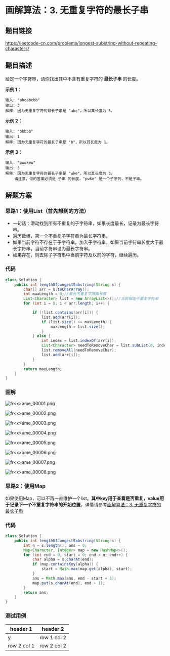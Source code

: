 # 画解算法：3. 无重复字符的最长子串

## 题目链接

https://leetcode-cn.com/problems/longest-substring-without-repeating-characters/

## 题目描述

给定一个字符串，请你找出其中不含有重复字符的 **最长子串** 的长度。


**示例 1：**
```
输入: "abcabcbb"
输出: 3 
解释: 因为无重复字符的最长子串是 "abc"，所以其长度为 3。
```
**示例 2：**
```
输入: "bbbbb"
输出: 1
解释: 因为无重复字符的最长子串是 "b"，所以其长度为 1。
```
**示例 3：**
```
输入: "pwwkew"
输出: 3
解释: 因为无重复字符的最长子串是 "wke"，所以其长度为 3。
    请注意，你的答案必须是 子串 的长度，"pwke" 是一个子序列，不是子串。
```
## 解题方案
### 思路1：使用List（首先想到的方法）

* 一句话：滑动找到所有不重复的子字符串，如果长度最长，记录为最长字符串。
* 遍历数组，第一个不重复子字符串为最长字符串。
* 如果当前字符不存在于子字符串，加入子字符串，如果当前字符串长度大于最长字符串，当前字符串设为最长字符串。
* 如果存在，则去除子字符串中当前字符及以前的字符，继续遍历。

### 代码
```Java
class Solution {
    public int lengthOfLongestSubstring(String s) {
        char[] arr = s.toCharArray();
        int maxLength = 0;//最长不重复字符串长度
        List<Character> list = new ArrayList<>();//当前相连不重复字符串
        for (int i = 0; i < arr.length; i++) {

            if (!list.contains(arr[i])) {
                list.add(arr[i]);
                if (list.size() >= maxLength) {
                    maxLength = list.size();
                }
            } else {
                int index = list.indexOf(arr[i]);
                List<Character> needToRemoveChar = list.subList(0, index + 1);
                list.removeAll(needToRemoveChar);
                list.add(arr[i]);
            }
        }
        return maxLength;
    }
}
```
### 画解

![fr&lt;x&gt;ame_00001.png](https://pic.leetcode-cn.com/af63a7bcb066043ac31cc85c5cdac53182860411d8f060223c7a94b10d4b5969-file_1563724889270)

![fr&lt;x&gt;ame_00002.png](https://pic.leetcode-cn.com/4bca0b3458a7615ab806e0d41e25e3d0201b705afe2b3abd217193b7af693b02-file_1563724889289)

![fr&lt;x&gt;ame_00003.png](https://pic.leetcode-cn.com/152f3e4a9e7d762116c17b830bcd3f4f1eff4929032a8d062b5405499d10caea-file_1563724889299)

![fr&lt;x&gt;ame_00004.png](https://pic.leetcode-cn.com/0332db8626628d1a34da495574ad8a31d721340998dd87535b0c744ac770d1aa-file_1563724889302)

![fr&lt;x&gt;ame_00005.png](https://pic.leetcode-cn.com/0c1849f1cab63e1d89c04a90977257c4fd829886c0b8a8c9ed6a2f81be967cad-file_1563724889304)

![fr&lt;x&gt;ame_00006.png](https://pic.leetcode-cn.com/915eaa460bc600fda14185c84ac8f99b760d330a2e03fcb0723af860a306550a-file_1563724889305)

![fr&lt;x&gt;ame_00007.png](https://pic.leetcode-cn.com/5cb003ed5340201fc293b84f1057752cc84cfbea8c0d558fcb85196f0ef8d69f-file_1563724889306)

![fr&lt;x&gt;ame_00008.png](https://pic.leetcode-cn.com/00def5d9ab8eba61dcd8195f1d7c0fb7fd233c566f0ada8cc11013253e675022-file_1563724889308)

### 思路2：使用Map
如果使用Map，可以不再一直维护一个list。**其中key用于查看是否重复，value用于记录下一个不重复字符串的开始位置**，详情请参考[画解算法：3. 无重复字符的最长子串](https://leetcode-cn.com/problems/longest-substring-without-repeating-characters/solution/hua-jie-suan-fa-3-wu-zhong-fu-zi-fu-de-zui-chang-z/)

### 代码
```Java
class Solution {
    public int lengthOfLongestSubstring(String s) {
        int n = s.length(), ans = 0;
        Map<Character, Integer> map = new HashMap<>();
        for (int end = 0, start = 0; end < n; end++) {
            char alpha = s.charAt(end);
            if (map.containsKey(alpha)) {
                start = Math.max(map.get(alpha), start);
            }
            ans = Math.max(ans, end - start + 1);
            map.put(s.charAt(end), end + 1);
        }
        return ans;
    }
}
```

### 测试用例

header 1 | header 2
---|---
y | row 1 col 2
row 2 col 1 | row 2 col 2

